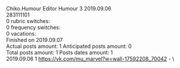 Chiko.Humour	Editor Humour 3 2019.09.06\
283111101\
0 rubric switches:\
0 frequency switches:\
0 vacations:\
Finished on 2019.09.07\
Actual posts amount: 1	Anticipated posts amount: 0
\
Total posts amount: 1	Posts dates amount: 1\
2019.09.06 1 https://vk.com/mu_marvel?w=wall-17592208_70042 - \
